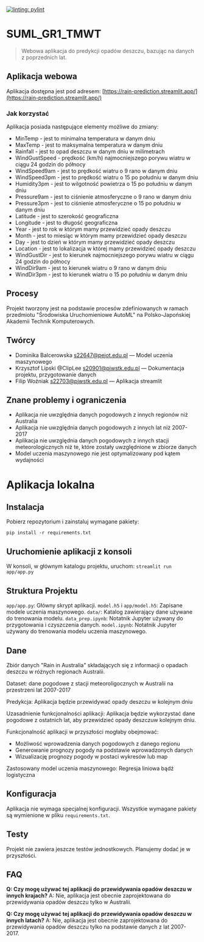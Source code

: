 <!-- dokumentacja projektu -->

[![linting: pylint](https://img.shields.io/badge/linting-pylint-yellowgreen)](https://github.com/pylint-dev/pylint)

# SUML_GR1_TMWT

> Webowa aplikacja do predykcji opadów deszczu, bazując na danych z poprzednich lat.

## Aplikacja webowa

Aplikacja dostępna jest pod adresem: [https://rain-prediction.streamlit.app/](https://rain-prediction.streamlit.app/)

### Jak korzystać

Aplikacja posiada następujące elementy możliwe do zmiany:

- MinTemp - jest to minimalna temperatura w danym dniu
- MaxTemp - jest to maksymalna temperatura w danym dniu
- Rainfall - jest to opad deszczu w danym dniu w milimetrach
- WindGustSpeed - prędkość (km/h) najmocniejszego porywu wiatru w ciągu 24 godzin do północy
- WindSpeed9am - jest to prędkość wiatru o 9 rano w danym dniu
- WindSpeed3pm - jest to prędkość wiatru o 15 po południu w danym dniu
- Humidity3pm - jest to wilgotność powietrza o 15 po południu w danym dniu
- Pressure9am - jest to ciśnienie atmosferyczne o 9 rano w danym dniu
- Pressure3pm - jest to ciśnienie atmosferyczne o 15 po południu w danym dniu
- Latitude - jest to szerokość geograficzna
- Longitude - jest to długość geograficzna
- Year - jest to rok w którym mamy przewidzieć opady deszczu
- Month - jest to miesiąc w którym mamy przewidzieć opady deszczu
- Day - jest to dzień w którym mamy przewidzieć opady deszczu
- Location - jest to lokalizacja w której mamy przewidzieć opady deszczu
- WindGustDir - jest to kierunek najmocniejszego porywu wiatru w ciągu 24 godzin do północy
- WindDir9am - jest to kierunek wiatru o 9 rano w danym dniu
- WindDir3pm - jest to kierunek wiatru o 15 po południu w danym dniu

## Procesy

Projekt tworzony jest na podstawie procesów zdefiniowanych w ramach przedmiotu "Środowiska Uruchomieniowe AutoML" na Polsko-Japońskiej Akademii Technik Komputerowych.

## Twórcy

- Dominika Balcerowska <s22647@pejot.edu.pl> — Model uczenia maszynowego
- Krzysztof Lipski @ClipLee <s20901@pjwstk.edu.pl> — Dokumentacja projektu, przygotowanie danych
- Filip Woźniak <s22703@pjwstk.edu.pl> — Aplikacja streamlit

## Znane problemy i ograniczenia

- Aplikacja nie uwzględnia danych pogodowych z innych regionów niż Australia
- Aplikacja nie uwzględnia danych pogodowych z innych lat niż 2007-2017
- Aplikacja nie uwzględnia danych pogodowych z innych stacji meteorologicznych niż te, które zostały uwzględnione w zbiorze danych
- Model uczenia maszynowego nie jest optymalizowany pod kątem wydajności

# Aplikacja lokalna

## Instalacja

Pobierz repozytorium i zainstaluj wymagane pakiety:

`pip install -r requirements.txt`

## Uruchomienie aplikacji z konsoli

W konsoli, w głównym katalogu projektu, uruchom: `streamlit run app/app.py`

## Struktura Projektu

`app/app.py`: Główny skrypt aplikacji.
`model.h5` i `app/model.h5`: Zapisane modele uczenia maszynowego.
`data/`: Katalog zawierający dane używane do trenowania modelu.
`data_prep.ipynb`: Notatnik Jupyter używany do przygotowania i czyszczenia danych.
`model.ipynb`: Notatnik Jupyter używany do trenowania modelu uczenia maszynowego.

## Dane

Zbiór danych "Rain in Australia" składających się z informacji o opadach deszczu w różnych regionach Australii.

Dataset: dane pogodowe z stacji meteoroligocznych w Australii na przestrzeni lat 2007-2017

Predykcja: Aplikacja będzie przewidywać opady deszczu w kolejnym dniu

Uzasadnienie funkcjonalności aplikacji: Aplikacja będzie wykorzystać dane pogodowe z ostatnich lat, aby przewidzieć opady deszczuw kolejnym dniu.

Funkcjonalność aplikacji w przyszłości mogłaby obejmować:

- Możliwość wprowadzenia danych pogodowych z danego regionu
- Generowanie prognozy pogody na podstawie wprowadzonych danych
- Wizualizację prognozy pogody w postaci wykresów lub map

Zastosowany model uczenia maszynowego: Regresja liniowa bądź logistyczna

## Konfiguracja

Aplikacja nie wymaga specjalnej konfiguracji. Wszystkie wymagane pakiety są wymienione w pliku `requirements.txt`.

## Testy

Projekt nie zawiera jeszcze testów jednostkowych. Planujemy dodać je w przyszłości.

## FAQ

**Q: Czy mogę używać tej aplikacji do przewidywania opadów deszczu w innych krajach?**
A: Nie, aplikacja jest obecnie zaprojektowana do przewidywania opadów deszczu tylko w Australii.

**Q: Czy mogę używać tej aplikacji do przewidywania opadów deszczu w innych latach?**
A: Nie, aplikacja jest obecnie zaprojektowana do przewidywania opadów deszczu tylko na podstawie danych z lat 2007-2017.
